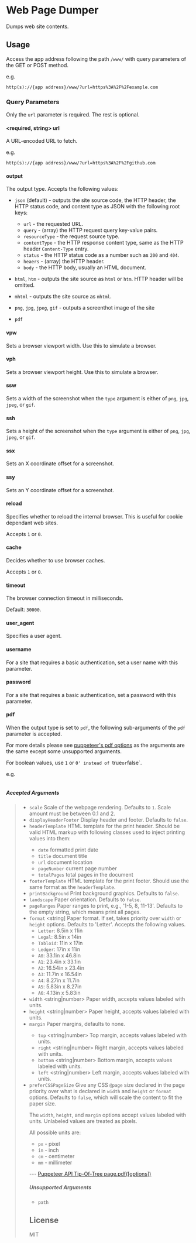 # Web Page Dumper
Dumps web site contents.

## Usage

Access the app address following the path `/www/` with query parameters of the GET or POST method. 

e.g.
```
http(s)://{app address}/www/?url=https%3A%2F%2Fexample.com
```

### Query Parameters

Only the `url` parameter is required. The rest is optional.

#### <required, string> url 
A URL-encoded URL to fetch. 

e.g.
```
http(s)://{app address}/www/?url=https%3A%2F%2Fgithub.com
```

#### <string> output
The output type. Accepts the following values:
- `json` (default) - outputs the site source code, the HTTP header, the HTTP status code, and content type as JSON with the following root keys: 
  - `url` - <string> the requested URL.
  - `query` - (array) the HTTP request query key-value pairs.
  - `resourceType` - <string> the request source type.
  - `contentType` - <string> the HTTP response content type, same as the HTTP header `Content-Type` entry.
  - `status` - <integer> the HTTP status code as a number such as `200` and `404`.
  - `heaers` - (array) the HTTP header.
  - `body`   - <string> the HTTP body, usually an HTML document.
  
- `html`, `htm` - outputs the site source as `html` or `htm`. HTTP header will be omitted.
- `mhtml` - outputs the site source as `mhtml`.
- `png`, `jpg`, `jpeg`, `gif` - outputs a screenthot image of the site
- `pdf`

#### <integer> vpw
Sets a browser viewport width. Use this to simulate a browser. 

#### <integer> vph
Sets a browser viewport height. Use this to simulate a browser.
 
#### <integer> ssw
Sets a width of the screenshot when the `type` argument is either of `png`, `jpg`, `jpeg`, or `gif`.  
 
#### <integer> ssh 
Sets a height of the screenshot when the `type` argument is either of `png`, `jpg`, `jpeg`, or `gif`.

#### <integer> ssx
Sets an X coordinate offset for a screenshot.

#### <integer> ssy 
Sets an Y coordinate offset for a screenshot. 

#### <integer> reload  
Specifies whether to reload the internal browser. This is useful for cookie dependant web sites.  

Accepts `1` or `0`.

#### <integer> cache
Decides whether to use browser caches.

Accepts `1` or `0`.

#### <integer> timeout
The browser connection timeout in milliseconds.

Default: `30000`.

#### <string> user_agent
Specifies a user agent.

#### <string> username
For a site that requires a basic authentication, set a user name with this parameter.

#### <string> password
For a site that requires a basic authentication, set a password with this parameter.

#### <array> pdf
When the output type is set to `pdf`, the following sub-arguments of the `pdf` parameter is accepted. 

For more details please see [puppeteer's pdf options](https://github.com/puppeteer/puppeteer/blob/main/docs/api.md#pagepdfoptions) as the arguments are the same except some unsupported arguments. 

For boolean values, use `1` or `0' instead of `true` or `false`.

e.g.
```
```

##### Accepted Arguments  

>  - `scale` <number> Scale of the webpage rendering. Defaults to `1`. Scale amount must be between 0.1 and 2.
>  - `displayHeaderFooter` <boolean> Display header and footer. Defaults to `false`.
>  - `headerTemplate` <string> HTML template for the print header. Should be valid HTML markup with following classes used to inject printing values into them:
>    - `date` formatted print date
>    - `title` document title
>    - `url` document location
>    - `pageNumber` current page number
>    - `totalPages` total pages in the document
>  - `footerTemplate` <string> HTML template for the print footer. Should use the same format as the `headerTemplate`.
>  - `printBackground` <boolean> Print background graphics. Defaults to `false`.
>  - `landscape` <boolean> Paper orientation. Defaults to `false`.
>  - `pageRanges` <string> Paper ranges to print, e.g., '1-5, 8, 11-13'. Defaults to the empty string, which means print all pages.
>  - `format` <string] Paper format. If set, takes priority over `width` or `height` options. Defaults to 'Letter'. Accepts the following values.
>    - `Letter`: 8.5in x 11in
>    - `Legal`: 8.5in x 14in
>    - `Tabloid`: 11in x 17in
>    - `Ledger`: 17in x 11in
>    - `A0`: 33.1in x 46.8in
>    - `A1`: 23.4in x 33.1in
>    - `A2`: 16.54in x 23.4in
>    - `A3`: 11.7in x 16.54in
>    - `A4`: 8.27in x 11.7in
>    - `A5`: 5.83in x 8.27in
>    - `A6`: 4.13in x 5.83in  
>  - `width` <string|number> Paper width, accepts values labeled with units.
>  - `height` <string|number> Paper height, accepts values labeled with units.
>  - `margin` <Object> Paper margins, defaults to none.
>    - `top` <string|number> Top margin, accepts values labeled with units.
>    - `right` <string|number> Right margin, accepts values labeled with units.
>    - `bottom` <string|number> Bottom margin, accepts values labeled with units.
>    - `left` <string|number> Left margin, accepts values labeled with units.
>  - `preferCSSPageSize` <boolean> Give any CSS `@page` size declared in the page priority over what is declared in `width` and `height` or `format` options. Defaults to `false`, which will scale the content to fit the paper size.
>
> The `width`, `height`, and `margin` options accept values labeled with units. Unlabeled values are treated as pixels.
> 
> All possible units are:
> - `px` - pixel
> - `in` - inch
> - `cm` - centimeter
> - `mm` - millimeter
>
> --- [Puppeteer API Tip-Of-Tree page.pdf([options])][1]

[1]: https://github.com/puppeteer/puppeteer/blob/main/docs/api.md#pagepdfoptions

##### Unsupported Arguments
  - `path` <string> 


## License
MIT